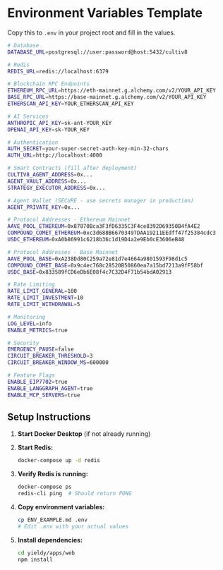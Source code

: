 # Environment Variables Template

Copy this to `.env` in your project root and fill in the values.

```bash
# Database
DATABASE_URL=postgresql://user:password@host:5432/cultiv8

# Redis
REDIS_URL=redis://localhost:6379

# Blockchain RPC Endpoints
ETHEREUM_RPC_URL=https://eth-mainnet.g.alchemy.com/v2/YOUR_API_KEY
BASE_RPC_URL=https://base-mainnet.g.alchemy.com/v2/YOUR_API_KEY
ETHERSCAN_API_KEY=YOUR_ETHERSCAN_API_KEY

# AI Services
ANTHROPIC_API_KEY=sk-ant-YOUR_KEY
OPENAI_API_KEY=sk-YOUR_KEY

# Authentication
AUTH_SECRET=your-super-secret-auth-key-min-32-chars
AUTH_URL=http://localhost:4000

# Smart Contracts (fill after deployment)
CULTIV8_AGENT_ADDRESS=0x...
AGENT_VAULT_ADDRESS=0x...
STRATEGY_EXECUTOR_ADDRESS=0x...

# Agent Wallet (SECURE - use secrets manager in production)
AGENT_PRIVATE_KEY=0x...

# Protocol Addresses - Ethereum Mainnet
AAVE_POOL_ETHEREUM=0x87870Bca3F3fD6335C3F4ce8392D69350B4fA4E2
COMPOUND_COMET_ETHEREUM=0xc3d688B66703497DAA19211EEdff47f25384cdc3
USDC_ETHEREUM=0xA0b86991c6218b36c1d19D4a2e9Eb0cE3606eB48

# Protocol Addresses - Base Mainnet
AAVE_POOL_BASE=0xA238Dd80C259a72e81d7e4664a9801593F98d1c5
COMPOUND_COMET_BASE=0x9c4ec768c28520B50860ea7a15bd7213a9fF58bf
USDC_BASE=0x833589fCD6eDb6E08f4c7C32D4f71b54bdA02913

# Rate Limiting
RATE_LIMIT_GENERAL=100
RATE_LIMIT_INVESTMENT=10
RATE_LIMIT_WITHDRAWAL=5

# Monitoring
LOG_LEVEL=info
ENABLE_METRICS=true

# Security
EMERGENCY_PAUSE=false
CIRCUIT_BREAKER_THRESHOLD=3
CIRCUIT_BREAKER_WINDOW_MS=600000

# Feature Flags
ENABLE_EIP7702=true
ENABLE_LANGGRAPH_AGENT=true
ENABLE_MCP_SERVERS=true
```

## Setup Instructions

1. **Start Docker Desktop** (if not already running)

2. **Start Redis:**
   ```bash
   docker-compose up -d redis
   ```

3. **Verify Redis is running:**
   ```bash
   docker-compose ps
   redis-cli ping  # Should return PONG
   ```

4. **Copy environment variables:**
   ```bash
   cp ENV_EXAMPLE.md .env
   # Edit .env with your actual values
   ```

5. **Install dependencies:**
   ```bash
   cd yieldy/apps/web
   npm install
   ```

